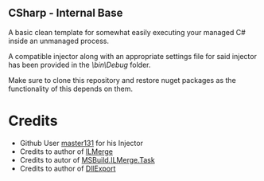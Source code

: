 ## CSharp - Internal Base

A basic clean template for somewhat easily executing your managed C# inside an unmanaged process.

A compatible injector along with an appropriate settings file for said injector has been provided in the *\bin\Debug* folder.

Make sure to clone this repository and restore nuget packages as the functionality of this depends on them.

# Credits
* Github User [master131](https://github.com/master131/ExtremeInjector) for his Injector
* Credits to author of [ILMerge](https://www.nuget.org/packages/ILMerge/3.0.29?_src=template)
* Credits to autor of [MSBuild.ILMerge.Task](https://www.nuget.org/packages/MSBuild.ILMerge.Task/1.1.3?_src=template)
* Credits to author of [DllExport](https://www.nuget.org/packages/DllExport/1.7.0?_src=template)

